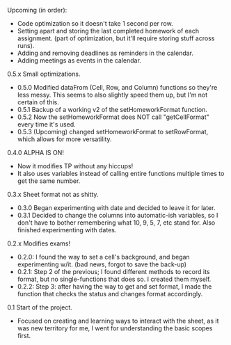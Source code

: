 
Upcoming (in order):
- Code optimization so it doesn't take 1 second per row.
- Setting apart and storing the last completed homework of each assignment. (part of optimization, but it'll require storing stuff across runs).
- Adding and removing deadlines as reminders in the calendar.
- Adding meetings as events in the calendar.



0.5.x Small optimizations.
- 0.5.0 Modified dataFrom (Cell, Row, and Column) functions so they're less messy. This seems to also slightly speed them up, but I'm not certain of this.
- 0.5.1 Backup of a working v2 of the setHomeworkFormat function.
- 0.5.2 Now the setHomeworkFormat does NOT call "getCellFormat" every time it's used.
- 0.5.3 (Upcoming) changed setHomeworkFormat to setRowFormat, which allows for more versatility.

0.4.0 ALPHA IS ON!
- Now it modifies TP without any hiccups!
- It also uses variables instead of calling entire functions multiple times to get the same number. 

0.3.x Sheet format not as shitty.
- 0.3.0 Began experimenting with date and decided to leave it for later.
- 0.3.1 Decided to change the columns into automatic-ish variables, so I don't have to bother remembering what 10, 9, 5, 7, etc stand for.
Also finished experimenting with dates.

0.2.x Modifies exams!
- 0.2.0: I found the way to set a cell's background, and began experimenting w/it.
(bad news, forgot to save the back-up)
- 0.2.1: Step 2 of the previous; I found different methods to record its format, but no single-functions that does so. I created them myself.
- 0.2.2: Step 3: after having the way to get and set format, I made the function that checks the status and changes format accordingly.

0.1 Start of the project.
- Focused on creating and learning ways to interact with the sheet, as it was new territory for me, I went for understanding the basic scopes first.
